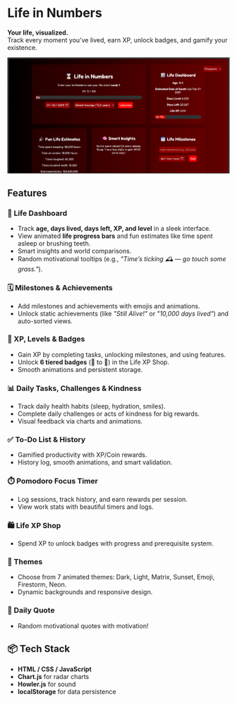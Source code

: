 # Life in Numbers

**Your life, visualized.**  
Track every moment you've lived, earn XP, unlock badges, and gamify your existence.

![Life in Numbers Screenshot](screenshots/screenshot.png)


## Features

### 🎯 Life Dashboard
- Track **age, days lived, days left, XP, and level** in a sleek interface.
- View animated **life progress bars** and fun estimates like time spent asleep or brushing teeth.
- Smart insights and world comparisons.
- Random motivational tooltips (e.g., *"Time’s ticking 🕰️ — go touch some grass."*).

### 🗓️ Milestones & Achievements
- Add milestones and achievements with emojis and animations.
- Unlock static achievements (like *"Still Alive!"* or *"10,000 days lived"*) and auto-sorted views.

### 🏅 XP, Levels & Badges
- Gain XP by completing tasks, unlocking milestones, and using features.
- Unlock **6 tiered badges** (🥈 to 🌟) in the Life XP Shop.
- Smooth animations and persistent storage.

### 📊 Daily Tasks, Challenges & Kindness
- Track daily health habits (sleep, hydration, smiles).
- Complete daily challenges or acts of kindness for big rewards.
- Visual feedback via charts and animations.

### ✅ To-Do List & History
- Gamified productivity with XP/Coin rewards.
- History log, smooth animations, and smart validation.

### ⏱️ Pomodoro Focus Timer
- Log sessions, track history, and earn rewards per session.
- View work stats with beautiful timers and logs.

### 🛍️ Life XP Shop
- Spend XP to unlock badges with progress and prerequisite system.

### 🎨 Themes
- Choose from 7 animated themes: Dark, Light, Matrix, Sunset, Emoji, Firestorm, Neon.
- Dynamic backgrounds and responsive design.

### 📜 Daily Quote
- Random motivational quotes with motivation!


## 📦 Tech Stack

- **HTML / CSS / JavaScript**
- **Chart.js** for radar charts
- **Howler.js** for sound
- **localStorage** for data persistence
